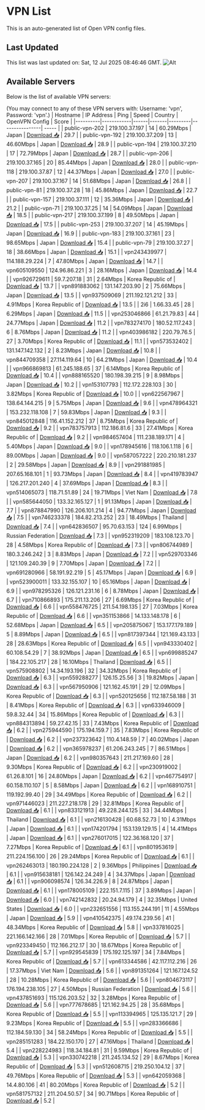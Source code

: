 # VPN List

This is an auto-generated list of Open VPN config files.

## Last Updated

This list was last updated on: Sat, 12 Jul 2025 08:46:46 GMT.
![Alt](https://repobeats.axiom.co/api/embed/186b98318ef1479477931607c1ad7d823f12451f.svg "Repobeats analytics image")

## Available Servers

Below is the list of available VPN servers:

(You may connect to any of these VPN servers with: Username: 'vpn', Password: 'vpn'.)
| Hostname | IP Address | Ping | Speed | Country | OpenVPN Config | Score |
|----------|------------|------|-------|---------|----------------| ----- |
| public-vpn-202 | 219.100.37.197 | 14 | 60.29Mbps | Japan | [Download 📥](./configs/server_0_JP.ovpn) | 29.7 |
| public-vpn-192 | 219.100.37.209 | 13 | 46.60Mbps | Japan | [Download 📥](./configs/server_1_JP.ovpn) | 28.9 |
| public-vpn-194 | 219.100.37.210 | 17 | 72.79Mbps | Japan | [Download 📥](./configs/server_2_JP.ovpn) | 28.7 |
| public-vpn-206 | 219.100.37.165 | 20 | 85.44Mbps | Japan | [Download 📥](./configs/server_3_JP.ovpn) | 28.0 |
| public-vpn-118 | 219.100.37.87 | 12 | 44.37Mbps | Japan | [Download 📥](./configs/server_4_JP.ovpn) | 27.0 |
| public-vpn-207 | 219.100.37.167 | 14 | 51.68Mbps | Japan | [Download 📥](./configs/server_5_JP.ovpn) | 26.8 |
| public-vpn-81 | 219.100.37.28 | 18 | 45.86Mbps | Japan | [Download 📥](./configs/server_6_JP.ovpn) | 22.7 |
| public-vpn-157 | 219.100.37.111 | 12 | 35.36Mbps | Japan | [Download 📥](./configs/server_7_JP.ovpn) | 21.2 |
| public-vpn-71 | 219.100.37.25 | 14 | 54.09Mbps | Japan | [Download 📥](./configs/server_8_JP.ovpn) | 18.5 |
| public-vpn-217 | 219.100.37.199 | 8 | 49.50Mbps | Japan | [Download 📥](./configs/server_9_JP.ovpn) | 17.5 |
| public-vpn-253 | 219.100.37.207 | 14 | 45.19Mbps | Japan | [Download 📥](./configs/server_10_JP.ovpn) | 16.9 |
| public-vpn-183 | 219.100.37.161 | 23 | 98.65Mbps | Japan | [Download 📥](./configs/server_11_JP.ovpn) | 15.4 |
| public-vpn-79 | 219.100.37.27 | 18 | 38.66Mbps | Japan | [Download 📥](./configs/server_12_JP.ovpn) | 15.1 |
| vpn243439977 | 114.188.29.224 | 7 | 47.80Mbps | Japan | [Download 📥](./configs/server_13_JP.ovpn) | 14.7 |
| vpn605109550 | 124.96.86.221 | 3 | 28.16Mbps | Japan | [Download 📥](./configs/server_14_JP.ovpn) | 14.4 |
| vpn926729611 | 59.7.207.18 | 31 | 2.64Mbps | Korea Republic of | [Download 📥](./configs/server_15_KR.ovpn) | 13.7 |
| vpn891883062 | 131.147.203.90 | 2 | 75.66Mbps | Japan | [Download 📥](./configs/server_16_JP.ovpn) | 13.5 |
| vpn937509069 | 211.192.121.212 | 33 | 4.91Mbps | Korea Republic of | [Download 📥](./configs/server_17_KR.ovpn) | 13.5 |
| 2i6 | 1.66.33.45 | 28 | 6.29Mbps | Japan | [Download 📥](./configs/server_18_JP.ovpn) | 11.5 |
| vpn253046866 | 61.21.79.83 | 44 | 24.77Mbps | Japan | [Download 📥](./configs/server_19_JP.ovpn) | 11.2 |
| vpn783274170 | 180.52.117.243 | 6 | 8.76Mbps | Japan | [Download 📥](./configs/server_20_JP.ovpn) | 11.2 |
| vpn403986182 | 220.79.76.5 | 27 | 3.70Mbps | Korea Republic of | [Download 📥](./configs/server_21_KR.ovpn) | 11.1 |
| vpn573532402 | 131.147.142.132 | 2 | 8.23Mbps | Japan | [Download 📥](./configs/server_22_JP.ovpn) | 10.8 |
| vpn844709358 | 27.114.119.64 | 10 | 64.21Mbps | Japan | [Download 📥](./configs/server_23_JP.ovpn) | 10.4 |
| vpn966869813 | 61.245.188.65 | 37 | 6.14Mbps | Korea Republic of | [Download 📥](./configs/server_24_KR.ovpn) | 10.4 |
| vpn888165520 | 180.198.39.215 | 9 | 8.98Mbps | Japan | [Download 📥](./configs/server_25_JP.ovpn) | 10.2 |
| vpn153107793 | 112.172.228.103 | 30 | 3.82Mbps | Korea Republic of | [Download 📥](./configs/server_26_KR.ovpn) | 10.0 |
| vpn622567967 | 138.64.144.215 | 9 | 5.75Mbps | Japan | [Download 📥](./configs/server_27_JP.ovpn) | 9.6 |
| vpn478964321 | 153.232.118.108 | 7 | 59.83Mbps | Japan | [Download 📥](./configs/server_28_JP.ovpn) | 9.3 |
| vpn845012848 | 116.41.152.212 | 37 | 8.75Mbps | Korea Republic of | [Download 📥](./configs/server_29_KR.ovpn) | 9.2 |
| vpn783757913 | 112.186.81.6 | 33 | 27.41Mbps | Korea Republic of | [Download 📥](./configs/server_30_KR.ovpn) | 9.2 |
| vpn984657404 | 111.238.189.171 | 4 | 5.40Mbps | Japan | [Download 📥](./configs/server_31_JP.ovpn) | 9.0 |
| vpn178945616 | 118.106.1.118 | 6 | 89.00Mbps | Japan | [Download 📥](./configs/server_32_JP.ovpn) | 9.0 |
| vpn587057222 | 220.210.181.237 | 2 | 29.58Mbps | Japan | [Download 📥](./configs/server_33_JP.ovpn) | 8.9 |
| vpn291881985 | 207.65.168.101 | 1 | 93.73Mbps | Japan | [Download 📥](./configs/server_34_JP.ovpn) | 8.4 |
| vpn419783947 | 126.217.201.240 | 4 | 37.69Mbps | Japan | [Download 📥](./configs/server_35_JP.ovpn) | 8.3 |
| vpn514065073 | 118.71.51.89 | 24 | 19.71Mbps | Viet Nam | [Download 📥](./configs/server_36_VN.ovpn) | 7.8 |
| vpn585644050 | 133.32.165.127 | 1 | 91.13Mbps | Japan | [Download 📥](./configs/server_37_JP.ovpn) | 7.7 |
| vpn878847990 | 126.206.101.214 | 4 | 94.77Mbps | Japan | [Download 📥](./configs/server_38_JP.ovpn) | 7.5 |
| vpn746233378 | 184.82.213.252 | 23 | 18.49Mbps | Thailand | [Download 📥](./configs/server_39_TH.ovpn) | 7.4 |
| vpn642836507 | 95.70.63.153 | 124 | 6.99Mbps | Russian Federation | [Download 📥](./configs/server_40_RU.ovpn) | 7.3 |
| vpn952319209 | 183.108.123.70 | 28 | 4.58Mbps | Korea Republic of | [Download 📥](./configs/server_41_KR.ovpn) | 7.3 |
| vpn806744989 | 180.3.246.242 | 3 | 8.83Mbps | Japan | [Download 📥](./configs/server_42_JP.ovpn) | 7.2 |
| vpn529703346 | 121.109.240.39 | 9 | 7.70Mbps | Japan | [Download 📥](./configs/server_43_JP.ovpn) | 7.2 |
| vpn691280966 | 58.191.92.219 | 5 | 45.17Mbps | Japan | [Download 📥](./configs/server_44_JP.ovpn) | 6.9 |
| vpn523900011 | 133.32.155.107 | 10 | 65.16Mbps | Japan | [Download 📥](./configs/server_45_JP.ovpn) | 6.9 |
| vpn978295326 | 126.121.231.16 | 6 | 8.78Mbps | Japan | [Download 📥](./configs/server_46_JP.ovpn) | 6.7 |
| vpn710866893 | 175.211.13.206 | 27 | 6.69Mbps | Korea Republic of | [Download 📥](./configs/server_47_KR.ovpn) | 6.6 |
| vpn558476725 | 211.54.198.135 | 27 | 7.03Mbps | Korea Republic of | [Download 📥](./configs/server_48_KR.ovpn) | 6.6 |
| vpn351153866 | 14.133.148.178 | 6 | 52.68Mbps | Japan | [Download 📥](./configs/server_49_JP.ovpn) | 6.5 |
| vpn205875067 | 153.177.179.189 | 5 | 8.89Mbps | Japan | [Download 📥](./configs/server_50_JP.ovpn) | 6.5 |
| vpn817397344 | 121.169.43.133 | 28 | 28.63Mbps | Korea Republic of | [Download 📥](./configs/server_51_KR.ovpn) | 6.5 |
| vpn943330402 | 60.108.54.29 | 7 | 38.92Mbps | Japan | [Download 📥](./configs/server_52_JP.ovpn) | 6.5 |
| vpn699885247 | 184.22.105.217 | 28 | 16.10Mbps | Thailand | [Download 📥](./configs/server_53_TH.ovpn) | 6.5 |
| vpn575908802 | 14.34.193.196 | 32 | 34.32Mbps | Korea Republic of | [Download 📥](./configs/server_54_KR.ovpn) | 6.3 |
| vpn559288277 | 126.15.25.56 | 3 | 19.82Mbps | Japan | [Download 📥](./configs/server_55_JP.ovpn) | 6.3 |
| vpn567950906 | 121.162.45.191 | 29 | 12.09Mbps | Korea Republic of | [Download 📥](./configs/server_56_KR.ovpn) | 6.3 |
| vpn520125656 | 112.187.58.188 | 31 | 8.41Mbps | Korea Republic of | [Download 📥](./configs/server_57_KR.ovpn) | 6.3 |
| vpn633946009 | 59.8.32.44 | 34 | 15.86Mbps | Korea Republic of | [Download 📥](./configs/server_58_KR.ovpn) | 6.3 |
| vpn884313894 | 59.27.42.15 | 33 | 7.43Mbps | Korea Republic of | [Download 📥](./configs/server_59_KR.ovpn) | 6.2 |
| vpn275944590 | 175.194.159.7 | 35 | 7.83Mbps | Korea Republic of | [Download 📥](./configs/server_60_KR.ovpn) | 6.2 |
| vpn237323642 | 110.4.148.59 | 7 | 40.02Mbps | Japan | [Download 📥](./configs/server_61_JP.ovpn) | 6.2 |
| vpn365978237 | 61.206.243.245 | 7 | 86.51Mbps | Japan | [Download 📥](./configs/server_62_JP.ovpn) | 6.2 |
| vpn980357643 | 211.217.169.60 | 28 | 9.30Mbps | Korea Republic of | [Download 📥](./configs/server_63_KR.ovpn) | 6.2 |
| vpn230919002 | 61.26.8.101 | 16 | 24.80Mbps | Japan | [Download 📥](./configs/server_64_JP.ovpn) | 6.2 |
| vpn467754917 | 60.158.110.107 | 5 | 8.58Mbps | Japan | [Download 📥](./configs/server_65_JP.ovpn) | 6.2 |
| vpn168910751 | 119.192.99.40 | 29 | 34.49Mbps | Korea Republic of | [Download 📥](./configs/server_66_KR.ovpn) | 6.2 |
| vpn971446023 | 211.227.218.178 | 29 | 32.81Mbps | Korea Republic of | [Download 📥](./configs/server_67_KR.ovpn) | 6.1 |
| vpn833121913 | 49.228.244.125 | 33 | 34.44Mbps | Thailand | [Download 📥](./configs/server_68_TH.ovpn) | 6.1 |
| vpn216130428 | 60.68.52.73 | 10 | 4.31Mbps | Japan | [Download 📥](./configs/server_69_JP.ovpn) | 6.1 |
| vpn174201794 | 153.139.129.15 | 4 | 14.41Mbps | Japan | [Download 📥](./configs/server_70_JP.ovpn) | 6.1 |
| vpn276017015 | 122.36.168.120 | 37 | 7.27Mbps | Korea Republic of | [Download 📥](./configs/server_71_KR.ovpn) | 6.1 |
| vpn801953619 | 211.224.156.100 | 26 | 29.24Mbps | Korea Republic of | [Download 📥](./configs/server_72_KR.ovpn) | 6.1 |
| vpn262463013 | 180.190.224.128 | 2 | 9.36Mbps | Philippines | [Download 📥](./configs/server_73_PH.ovpn) | 6.1 |
| vpn915638181 | 126.142.24.249 | 4 | 34.37Mbps | Japan | [Download 📥](./configs/server_74_JP.ovpn) | 6.1 |
| vpn906098574 | 126.34.226.9 | 8 | 24.87Mbps | Japan | [Download 📥](./configs/server_75_JP.ovpn) | 6.1 |
| vpn178005109 | 222.151.7.115 | 37 | 3.89Mbps | Japan | [Download 📥](./configs/server_76_JP.ovpn) | 6.0 |
| vpn742142832 | 20.24.94.179 | 4 | 32.35Mbps | United States | [Download 📥](./configs/server_77_US.ovpn) | 6.0 |
| vpn232651556 | 113.155.244.191 | 11 | 4.55Mbps | Japan | [Download 📥](./configs/server_78_JP.ovpn) | 5.9 |
| vpn410542375 | 49.174.239.56 | 41 | 48.34Mbps | Korea Republic of | [Download 📥](./configs/server_79_KR.ovpn) | 5.8 |
| vpn337816025 | 221.166.142.166 | 28 | 7.01Mbps | Korea Republic of | [Download 📥](./configs/server_80_KR.ovpn) | 5.7 |
| vpn923349450 | 112.166.212.17 | 30 | 18.67Mbps | Korea Republic of | [Download 📥](./configs/server_81_KR.ovpn) | 5.7 |
| vpn929545839 | 175.192.125.197 | 34 | 7.84Mbps | Korea Republic of | [Download 📥](./configs/server_82_KR.ovpn) | 5.7 |
| vpn613344586 | 42.117.112.216 | 26 | 17.37Mbps | Viet Nam | [Download 📥](./configs/server_83_VN.ovpn) | 5.6 |
| vpn891351264 | 121.167.124.52 | 28 | 10.28Mbps | Korea Republic of | [Download 📥](./configs/server_84_KR.ovpn) | 5.6 |
| vpn804673117 | 176.194.238.105 | 27 | 4.50Mbps | Russian Federation | [Download 📥](./configs/server_85_RU.ovpn) | 5.6 |
| vpn437851693 | 115.126.203.52 | 32 | 3.28Mbps | Korea Republic of | [Download 📥](./configs/server_86_KR.ovpn) | 5.6 |
| vpn777678685 | 121.162.94.25 | 28 | 35.68Mbps | Korea Republic of | [Download 📥](./configs/server_87_KR.ovpn) | 5.5 |
| vpn113394965 | 125.135.121.7 | 29 | 9.23Mbps | Korea Republic of | [Download 📥](./configs/server_88_KR.ovpn) | 5.5 |
| vpn283366686 | 112.184.59.130 | 34 | 58.24Mbps | Korea Republic of | [Download 📥](./configs/server_89_KR.ovpn) | 5.5 |
| vpn285151283 | 184.22.150.170 | 27 | 47.16Mbps | Thailand | [Download 📥](./configs/server_90_TH.ovpn) | 5.4 |
| vpn228224983 | 118.34.184.81 | 31 | 9.59Mbps | Korea Republic of | [Download 📥](./configs/server_91_KR.ovpn) | 5.3 |
| vpn330742218 | 211.245.134.52 | 29 | 8.67Mbps | Korea Republic of | [Download 📥](./configs/server_92_KR.ovpn) | 5.3 |
| vpn512608715 | 219.250.104.12 | 37 | 49.76Mbps | Korea Republic of | [Download 📥](./configs/server_93_KR.ovpn) | 5.3 |
| vpn642059368 | 14.4.80.106 | 41 | 80.20Mbps | Korea Republic of | [Download 📥](./configs/server_94_KR.ovpn) | 5.2 |
| vpn581757132 | 211.204.50.57 | 34 | 90.71Mbps | Korea Republic of | [Download 📥](./configs/server_95_KR.ovpn) | 5.2 |
